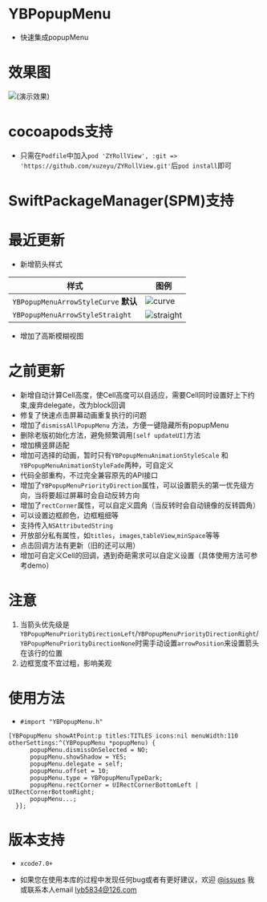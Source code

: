 # YBPopupMenu
 * 快速集成popupMenu

# 效果图
![(演示效果)](https://lyb5834.github.io/Images/YBPopupMenuGif.gif)

# cocoapods支持
  * 只需在`Podfile`中加入`pod 'ZYRollView', :git => 'https://github.com/xuzeyu/ZYRollView.git'`后`pod install`即可

# SwiftPackageManager(SPM)支持

# 最近更新
* 新增箭头样式

| 样式 | 图例 |
|------|------|
| `YBPopupMenuArrowStyleCurve` **默认** | ![curve](https://lyb5834.github.io/Images/curve_arrow.png) |
| `YBPopupMenuArrowStyleStraight` | ![straight](https://lyb5834.github.io/Images/straight_arrow.png) |

* 增加了高斯模糊视图

# 之前更新
  * 新增自动计算Cell高度，使Cell高度可以自适应，需要Cell同时设置好上下约束,废弃delegate，改为block回调
  * 修复了快速点击屏幕动画重复执行的问题
  * 增加了`dismissAllPopupMenu` 方法，方便一键隐藏所有popupMenu
  * 删除老版初始化方法，避免频繁调用`[self updateUI]`方法
  * 增加横竖屏适配
  * 增加可选择的动画，暂时只有`YBPopupMenuAnimationStyleScale` 和 `YBPopupMenuAnimationStyleFade`两种，可自定义
  * 代码全部重构，不过完全兼容原先的API接口
  * 增加了`YBPopupMenuPriorityDirection`属性，可以设置箭头的第一优先级方向，当将要超过屏幕时会自动反转方向
  * 增加了`rectCorner`属性，可以自定义圆角（当反转时会自动镜像的反转圆角）
  * 可以设置边框颜色，边框粗细等
  * 支持传入`NSAttributedString`
  * 开放部分私有属性，如`titles`，`images`,`tableView`,`minSpace`等等
  * 点击回调方法有更新（旧的还可以用）
  * 增加可自定义Cell的回调，遇到奇葩需求可以自定义设置（具体使用方法可参考demo）

# 注意
  1. 当箭头优先级是`YBPopupMenuPriorityDirectionLeft`/`YBPopupMenuPriorityDirectionRight`/`YBPopupMenuPriorityDirectionNone`时需手动设置`arrowPosition`来设置箭头在该行的位置
  2. 边框宽度不宜过粗，影响美观

# 使用方法
  * `#import "YBPopupMenu.h"`
  
  ```
  [YBPopupMenu showAtPoint:p titles:TITLES icons:nil menuWidth:110 otherSettings:^(YBPopupMenu *popupMenu) {
        popupMenu.dismissOnSelected = NO;
        popupMenu.showShadow = YES;
        popupMenu.delegate = self;
        popupMenu.offset = 10;
        popupMenu.type = YBPopupMenuTypeDark;
        popupMenu.rectCorner = UIRectCornerBottomLeft | UIRectCornerBottomRight;
        popupMenu...;
    }]; 
  ```


# 版本支持
  * `xcode7.0+`

  * 如果您在使用本库的过程中发现任何bug或者有更好建议，欢迎 [@issues](https://github.com/lyb5834/YBPopupMenu/issues) 我或联系本人email lyb5834@126.com
